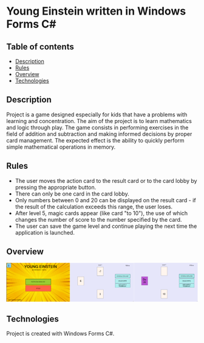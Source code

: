 # Young Einstein written in Windows Forms C#
## Table of contents
* [Description](#description)
* [Rules](#rules)
* [Overview](#overview)
* [Technologies](#technologies)

## Description
Project is a game designed especially for kids that have a problems with learning and concentration. 
The aim of the project is to learn mathematics and logic through play. 
The game consists in performing exercises in the field of addition and subtraction and making informed decisions by proper card management.
The expected effect is the ability to quickly perform simple mathematical operations in memory.

## Rules
* The user moves the action card to the result card or to the card lobby by pressing the appropriate button.
* There can only be one card in the card lobby.
* Only numbers between 0 and 20 can be displayed on the result card - if the result of the calculation exceeds this range, the user loses.
* After level 5, magic cards appear (like card "to 10"), the use of which changes the number of score to the number specified by the card.
* The user can save the game level and continue playing the next time the application is launched.

## Overview
![Game overview](./images/Young_einstein_game.png)

## Technologies
Project is created with Windows Forms C#.